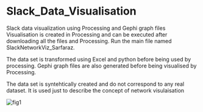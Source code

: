 # Slack_Data_Visualisation
Slack data visualization using Processing and Gephi graph files
Visualisation is created in Processing and can be executed after downloading all the files and Processing. Run the main file named
SlackNetworkViz_Sarfaraz.

The data set is transformed using Excel and python before being used by processing.
Gephi graph files are also generated before being visualised by Processing.

The data set is syntehtically created and do not correspond to any real dataset. It is used just to describe the concept of 
network visulaisation

![fig1](https://cloud.githubusercontent.com/assets/26718866/26689600/180e4fee-46ee-11e7-8132-c08edb497c37.jpg)

